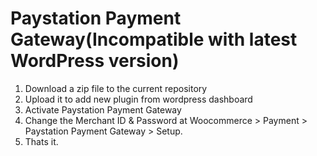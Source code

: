 # Paystation Payment Gateway(Incompatible with latest WordPress version)
1. Download a zip file to the current repository
2. Upload it to add new plugin from wordpress dashboard
3. Activate Paystation Payment Gateway
4. Change the Merchant ID & Password at Woocommerce > Payment > Paystation Payment Gateway > Setup.
5. Thats it.
